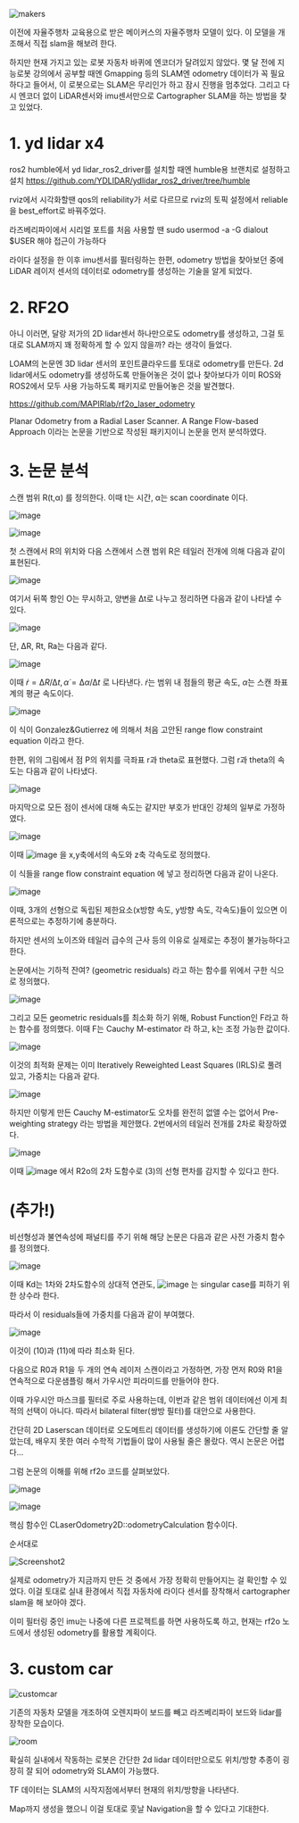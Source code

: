 
![makers](https://github.com/user-attachments/assets/6f040cfa-538c-4613-9866-843d29bf81d0)



이전에 자율주행차 교육용으로 받은 메이커스의 자율주행차 모델이 있다. 이 모델을 개조해서 직접 slam을 해보려 한다.

하지만 현재 가지고 있는 로봇 자동차 바퀴에 엔코더가 달려있지 않았다. 몇 달 전에 지능로봇 강의에서 공부할 때엔 Gmapping 등의 SLAM엔 odometry 데이터가 꼭 필요하다고 들어서, 이 로봇으로는 SLAM은 무리인가 하고 잠시 진행을 멈추었다. 그리고 다시 엔코더 없이 LiDAR센서와 imu센서만으로 Cartographer SLAM을 하는 방법을 찾고 있었다.

# 1. yd lidar x4

ros2 humble에서 yd lidar_ros2_driver를 설치할 때엔 humble용 브랜치로 설정하고 설치
https://github.com/YDLIDAR/ydlidar_ros2_driver/tree/humble

rviz에서 시각화할땐 qos의 reliability가 서로 다르므로 rviz의 토픽 설정에서 reliable을 best_effort로 바꿔주었다.

라즈베리파이에서 시리얼 포트를 처음 사용할 땐 sudo usermod -a -G dialout $USER 해야 접근이 가능하다

라이다 설정을 한 이후 imu센서를 필터링하는 한편, odometry 방법을 찾아보던 중에 LiDAR 레이저 센서의 데이터로 odometry를 생성하는 기술을 알게 되었다.

# 2. RF2O

아니 이러면, 달랑 저가의 2D lidar센서 하나만으로도 odometry를 생성하고, 그걸 토대로 SLAM까지 꽤 정확하게 할 수 있지 않을까? 라는 생각이 들었다.

LOAM의 논문엔 3D lidar 센서의 포인트클라우드를 토대로 odometry를 만든다. 2d lidar에서도 odometry를 생성하도록 만들어놓은 것이 없나 찾아보다가 이미 ROS와 ROS2에서 모두 사용 가능하도록 패키지로 만들어놓은 것을 발견했다.

https://github.com/MAPIRlab/rf2o_laser_odometry

Planar Odometry from a Radial Laser Scanner. A Range Flow-based Approach 이라는 논문을 기반으로 작성된 패키지이니 논문을 먼저 분석하였다.

# 3. 논문 분석

스캔 범위 R(t,α) 를 정의한다. 이때 t는 시간, α는 scan coordinate 이다.

![image](https://github.com/user-attachments/assets/3f331ff4-8fa1-4248-a5dc-e8d20d948c63)

![image](https://github.com/user-attachments/assets/accd11d9-1250-4a39-ac8b-94f00d57d123)

첫 스캔에서 R의 위치와 다음 스캔에서 스캔 범위 R은 테일러 전개에 의해 다음과 같이 표현된다.

![image](https://github.com/user-attachments/assets/434380ef-1cdb-4ad2-893e-597f504caa0a)

여기서 뒤쪽 항인 O는 무시하고, 양변을 Δt로 나누고 정리하면 다음과 같이 나타낼 수 있다.

![image](https://github.com/user-attachments/assets/74896bac-4429-4bc7-a34a-c67e0c08ea59)


단, ΔR, Rt, Ra는 다음과 같다.

![image](https://github.com/user-attachments/assets/b11553a9-731e-42ff-8978-1781fd37a080)

이때 $\dot{r} = ∆R/∆t, \dot{α} = ∆α/∆t$ 로 나타낸다. $\dot{r}$는 범위 내 점들의 평균 속도, $\dot{α}$는 스캔 좌표계의 평균 속도이다.

![image](https://github.com/user-attachments/assets/bf7448c3-f119-4c10-9a09-60413a0c7b4d)

이 식이 Gonzalez&Gutierrez 에 의해서 처음 고안된 range flow constraint equation 이라고 한다.

한편, 위의 그림에서 점 P의 위치를 극좌표 r과 theta로 표현했다. 그럼 r과 theta의 속도는 다음과 같이 나타냈다.

![image](https://github.com/user-attachments/assets/7d99656c-eda8-4396-af0d-ef3a10f0e87f)

마지막으로 모든 점이 센서에 대해 속도는 같지만 부호가 반대인 강체의 일부로 가정하였다.

![image](https://github.com/user-attachments/assets/8cd0b12d-f2a0-4b48-9084-fc825d9f02da)

이때 ![image](https://github.com/user-attachments/assets/67e2ad89-f621-47a9-9b49-679023973ac6) 을 x,y축에서의 속도와 z축 각속도로 정의했다.

이 식들을 range flow constraint equation 에 넣고 정리하면 다음과 같이 나온다.

![image](https://github.com/user-attachments/assets/b64e0763-8dfc-419a-a64a-6f8844166cdf)

이때, 3개의 선형으로 독립된 제한요소(x방향 속도, y방향 속도, 각속도)들이 있으면 이론적으로는 추정하기에 충분하다. 

하지만 센서의 노이즈와 테일러 급수의 근사 등의 이유로 실제로는 추정이 불가능하다고 한다.

논문에서는 기하적 잔여? (geometric residuals) 라고 하는 함수를 위에서 구한 식으로 정의했다.

![image](https://github.com/user-attachments/assets/f166edf8-1451-4d13-9e23-0db3a50b39b8)

그리고 모든 geometric residuals를 최소화 하기 위해, Robust Function인 F라고 하는 함수를 정의했다. 이때 F는 Cauchy M-estimator 라 하고, k는 조정 가능한 값이다.

![image](https://github.com/user-attachments/assets/56660a6f-e26d-4ce8-8ffd-a1ab6442eb52)

이것의 최적화 문제는 이미 Iteratively Reweighted Least Squares (IRLS)로 풀려 있고, 가중치는 다음과 같다.

![image](https://github.com/user-attachments/assets/647653f8-d256-4fca-859d-0f60ab2170a6)

하지만 이렇게 만든 Cauchy M-estimator도 오차를 완전히 없앨 수는 없어서 Pre-weighting strategy 라는 방법을 제안했다. 2번에서의 테일러 전개를 2차로 확장하였다.

![image](https://github.com/user-attachments/assets/da1c8fbd-71a1-4e56-8d2a-2c19a6cfffd0)


이때 ![image](https://github.com/user-attachments/assets/39634410-883c-4284-83cb-fbdf497788be) 에서 R2o의 2차 도함수로 (3)의 선형 편차를 감지할 수 있다고 한다.



# (추가!)

비선형성과 불연속성에 패널티를 주기 위해 해당 논문은 다음과 같은 사전 가중치 함수를 정의했다.

![image](https://github.com/user-attachments/assets/b2ca00e5-b412-48e7-8032-7d820f47da2e)



이때 Kd는 1차와 2차도함수의 상대적 연관도, ![image](https://github.com/user-attachments/assets/b62c980f-bf10-4e85-9e6a-290772844e03) 는 singular case를 피하기 위한 상수라 한다.


따라서 이 residuals들에 가중치를 다음과 같이 부여했다.

![image](https://github.com/user-attachments/assets/e08ba269-8031-4418-871c-62fda9b5decf)

이것이 (10)과 (11)에 따라 최소화 된다.

다음으로 R0과 R1을 두 개의 연속 레이저 스캔이라고 가정하면, 가장 먼저 R0와 R1을 연속적으로 다운샘플링 해서 가우시안 피라미드를 만들어야 한다.

이때 가우시안 마스크를 필터로 주로 사용하는데, 이번과 같은 범위 데이터에선 이게 최적의 선택이 아니다. 따라서 bilateral filter(쌍방 필터)를 대안으로 사용한다.



간단히 2D Laserscan 데이터로 오도메트리 데이터를 생성하기에 이론도 간단할 줄 알았는데, 배우지 못한 여러 수학적 기법들이 많이 사용될 줄은 몰랐다. 역시 논문은 어렵다...

그럼 논문의 이해를 위해 rf2o 코드를 살펴보았다.

![image](https://github.com/user-attachments/assets/65ddde30-350e-4e61-9a92-cdd536b6a1b6)

![image](https://github.com/user-attachments/assets/f362a833-acc7-459a-85e2-7ab23c6679dc)

핵심 함수인  CLaserOdometry2D::odometryCalculation 함수이다.

순서대로 




![Screenshot2](https://github.com/user-attachments/assets/07b8cbe4-ca91-486f-ac73-da04c0b3b5ba)

실제로 odometry가 지금까지 만든 것 중에서 가장 정확히 만들어지는 걸 확인할 수 있었다. 이걸 토대로 실내 환경에서 직접 자동차에 라이다 센서를 장착해서 cartographer slam을 해 보아야 겠다.

이미 필터링 중인 imu는 나중에 다른 프로젝트를 하면 사용하도록 하고, 현재는 rf2o 노드에서 생성된 odometry를 활용할 계획이다.

# 3. custom car

![customcar](https://github.com/user-attachments/assets/9551cdc7-a489-4b5d-ae72-5bcc4c1c343e)


기존의 자동차 모델을 개조하여 오렌지파이 보드를 빼고 라즈베리파이 보드와 lidar를 장착한 모습이다.




![room](https://github.com/user-attachments/assets/8bcfd0a5-6964-42b8-a913-5b8f4f706528)




확실히 실내에서 작동하는 로봇은 간단한 2d lidar 데이터만으로도 위치/방향 추종이 굉장히 잘 되어 odometry와 SLAM이 가능했다.

TF 데이터는 SLAM의 시작지점에서부터 현재의 위치/방향을 나타낸다.

Map까지 생성을 했으니 이걸 토대로 훗날 Navigation을 할 수 있다고 기대한다.
 
   
